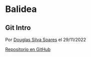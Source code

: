# Balidea

## Git Intro

Por [Douglas Silva Soares](http://douglassilva.com) el 29/11/2022

[Repositorio en GitHub](https://github.com/douglasns92/balidea-intro-git.git)